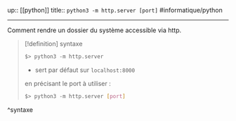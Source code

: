 up:: [[python]]
title:: `python3 -m http.server [port]`
#informatique/python 

---

Comment rendre un dossier du système accessible via http.

> [!definition] syntaxe
> ```bash
> $> python3 -m http.server
> ```
>  - sert par défaut sur `localhost:8000`
> 
> en précisant le port à utiliser :
> ```bash
> $> python3 -m http.server [port]
> ```
^syntaxe